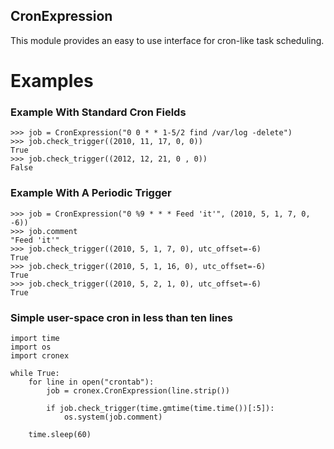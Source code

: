 CronExpression
--------------

This module provides an easy to use interface for cron-like task scheduling.

Examples
========

### Example With Standard Cron Fields ###

    >>> job = CronExpression("0 0 * * 1-5/2 find /var/log -delete")
    >>> job.check_trigger((2010, 11, 17, 0, 0))
    True
    >>> job.check_trigger((2012, 12, 21, 0 , 0))
    False

### Example With A Periodic Trigger ###

    >>> job = CronExpression("0 %9 * * * Feed 'it'", (2010, 5, 1, 7, 0, -6))
    >>> job.comment
    "Feed 'it'"
    >>> job.check_trigger((2010, 5, 1, 7, 0), utc_offset=-6)
    True
    >>> job.check_trigger((2010, 5, 1, 16, 0), utc_offset=-6)
    True
    >>> job.check_trigger((2010, 5, 2, 1, 0), utc_offset=-6)
    True

### Simple user-space cron in less than ten lines  ###

    import time
    import os
    import cronex

    while True:
        for line in open("crontab"):
            job = cronex.CronExpression(line.strip())

            if job.check_trigger(time.gmtime(time.time())[:5]):
                os.system(job.comment)

        time.sleep(60)
